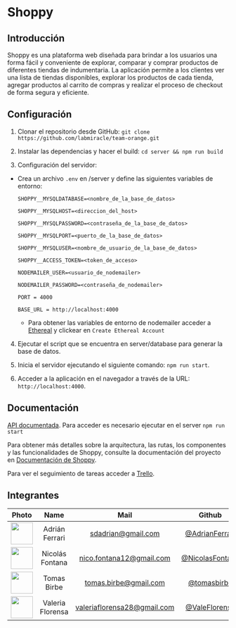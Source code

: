 
# Shoppy



## Introducción



Shoppy es una plataforma web diseñada para brindar a los usuarios una forma fácil y conveniente de explorar, comparar y comprar productos de diferentes tiendas de indumentaria. La aplicación permite a los clientes ver una lista de tiendas disponibles, explorar los productos de cada tienda, agregar productos al carrito de compras y realizar el proceso de checkout de forma segura y eficiente.



## Configuración



1. Clonar el repositorio desde GitHub: `git clone https://github.com/labmiracle/team-orange.git`

2. Instalar las dependencias y hacer el build: `cd server && npm run build`

3. Configuración del servidor:

- Crea un archivo `.env` en /server y define las siguientes variables de entorno:
	``` plaintext
	SHOPPY__MYSQLDATABASE=<nombre_de_la_base_de_datos>

	SHOPPY__MYSQLHOST=<direccion_del_host>

	SHOPPY__MYSQLPASSWORD=<contraseña_de_la_base_de_datos>

	SHOPPY__MYSQLPORT=<puerto_de_la_base_de_datos>

	SHOPPY__MYSQLUSER=<nombre_de_usuario_de_la_base_de_datos>

	SHOPPY__ACCESS_TOKEN=<token_de_acceso>

	NODEMAILER_USER=<usuario_de_nodemailer>

	NODEMAILER_PASSWORD=<contraseña_de_nodemailer>

	PORT = 4000

	BASE_URL = http://localhost:4000
	```
	- Para obtener las variables de entorno de nodemailer acceder a [Ethereal](https://ethereal.email/create)  y clickear en `Create Ethereal Account`

4. Ejecutar el script que se encuentra en server/database para generar la base de datos.

5. Inicia el servidor ejecutando el siguiente comando: `npm run start`.

6. Acceder a la aplicación en el navegador a través de la URL: `http://localhost:4000`.



## Documentación



[API documentada](http://localhost:4000/docs). Para acceder es necesario ejecutar en el server `npm run start`

Para obtener más detalles sobre la arquitectura, las rutas, los componentes y las funcionalidades de Shoppy, consulte la documentación del proyecto en [Documentación de Shoppy](https://drive.google.com/drive/folders/1FOT9YYYMYhZMcWeIGIk3jej3MSHsjeqZ?usp=sharing).

Para ver el seguimiento de tareas acceder a [Trello](https://trello.com/b/TZghHHX0/tareas).

## Integrantes




|                                          Photo                                           |           Name            |               Mail               |                              Github                              |
| :--------------------------------------------------------------------------------------: | :-----------------------: | :------------------------------: | :--------------------------------------------------------------: |
|   <img src="https://avatars.githubusercontent.com/u/59041211" height="50" width="50">    |      Adrián Ferrari       | sdadrian@gmail.com  |      [@AdrianFerrari](https://github.com/AdrianFerrari)      |
|   <img src="https://avatars.githubusercontent.com/u/94578945" height="50" width="50">    |       Nicolás Fontana        |      nico.fontana12@gmail.com       |          [@NicolasFontana](https://github.com/NicolasFontana)          |
|   <img src="https://avatars.githubusercontent.com/u/73891755" height="50" width="50">    |     Tomas Birbe      |  tomas.birbe@gmail.com   |     [@tomasbirbe](https://github.com/tomasbirbe)     |
|   <img src="https://avatars.githubusercontent.com/u/130410870" height="50" width="50">    |    Valeria Florensa    |   valeriaflorensa28@gmail.com    |        [@ValeFlorensa](https://github.com/ValeFlorensa)        |